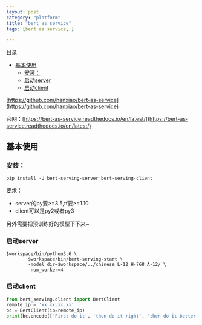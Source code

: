 ```yaml
---
layout: post
category: "platform"
title: "bert as service"
tags: [bert as service, ]

---
```


目录

<!-- TOC -->

- [基本使用](#%E5%9F%BA%E6%9C%AC%E4%BD%BF%E7%94%A8)
  - [安装：](#%E5%AE%89%E8%A3%85)
  - [启动server](#%E5%90%AF%E5%8A%A8server)
  - [启动client](#%E5%90%AF%E5%8A%A8client)

<!-- /TOC -->

[https://github.com/hanxiao/bert-as-service](https://github.com/hanxiao/bert-as-service)

官网：[https://bert-as-service.readthedocs.io/en/latest/](https://bert-as-service.readthedocs.io/en/latest/)

## 基本使用

### 安装：

```shell
pip install -U bert-serving-server bert-serving-client
```

要求：

+ server的py要>=3.5,tf要>=1.10
+ client可以是py2或者py3

另外需要把预训练好的模型下下来~

### 启动server

```shell
$workspace/bin/python3.6 \
        $workspace/bin/bert-serving-start \
        -model_dir=$workspace/../chinese_L-12_H-768_A-12/ \
        -num_worker=4
```

### 启动client

```python
from bert_serving.client import BertClient
remote_ip = 'xx.xx.xx.xx'
bc = BertClient(ip=remote_ip)  
print(bc.encode(['First do it', 'then do it right', 'then do it better']))
```

